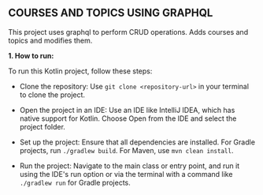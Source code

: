 ## COURSES AND TOPICS USING GRAPHQL
This project uses graphql to perform CRUD operations. Adds courses and topics and modifies them.

**1. How to run:**	

To run this Kotlin project, follow these steps:

* Clone the repository:
Use `git clone <repository-url>` in your terminal to clone the project.

* Open the project in an IDE:
Use an IDE like IntelliJ IDEA, which has native support for Kotlin.
Choose Open from the IDE and select the project folder.

* Set up the project:
Ensure that all dependencies are installed. 
For Gradle projects, run `./gradlew build`. 
For Maven, use `mvn clean install`.

* Run the project:
Navigate to the main class or entry point, and run it using the IDE's run option or via the terminal
 with a command like `./gradlew run` for Gradle projects.
